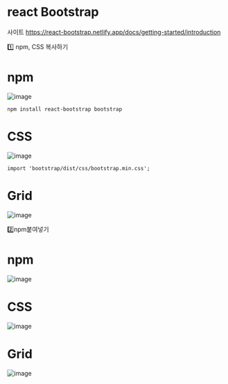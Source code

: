 # react Bootstrap
사이트 https://react-bootstrap.netlify.app/docs/getting-started/introduction



1️⃣ npm, CSS 복사하기 

# npm
![image](https://github.com/yunshinhee/node-js/assets/145514638/dfdd4b5b-7979-47f7-92e5-f06cfcb6db54)

```
npm install react-bootstrap bootstrap
```

# CSS
![image](https://github.com/yunshinhee/node-js/assets/145514638/050f2646-093a-45b0-8a0e-2ff9133dcf29)
```
import 'bootstrap/dist/css/bootstrap.min.css';
```

# Grid
![image](https://github.com/yunshinhee/node-js/assets/145514638/7e94d3f1-e48b-46ef-8b79-45d00f97968d)





2️⃣npm붙여넣기
# npm
![image](https://github.com/yunshinhee/node-js/assets/145514638/2eff31ae-c901-4cdd-8b55-63659a32c8bb)

# CSS
![image](https://github.com/yunshinhee/node-js/assets/145514638/5d6bfe64-d3ee-4eec-8b7d-d1d92a6c03cf)

# Grid
![image](https://github.com/yunshinhee/node-js/assets/145514638/1d268811-3ff5-41c4-8c63-6df2aa1247c9)

